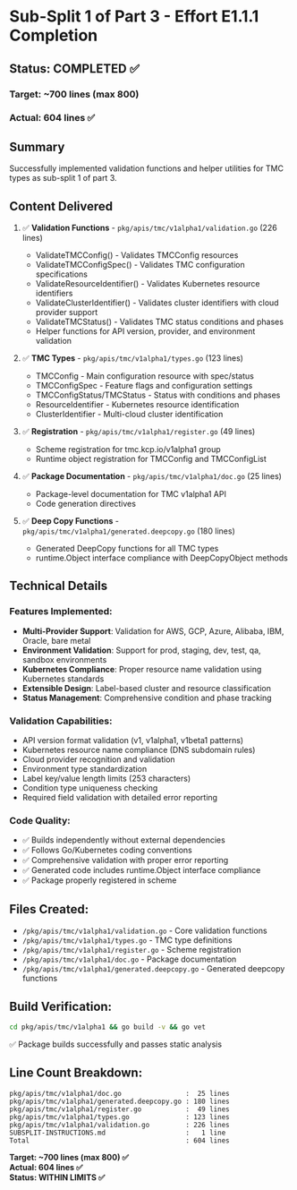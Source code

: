 # Sub-Split 1 of Part 3 - Effort E1.1.1 Completion

## Status: COMPLETED ✅

### Target: ~700 lines (max 800)
### Actual: 604 lines ✅

## Summary
Successfully implemented validation functions and helper utilities for TMC types as sub-split 1 of part 3.

## Content Delivered
1. ✅ **Validation Functions** - `pkg/apis/tmc/v1alpha1/validation.go` (226 lines)
   - ValidateTMCConfig() - Validates TMCConfig resources
   - ValidateTMCConfigSpec() - Validates TMC configuration specifications
   - ValidateResourceIdentifier() - Validates Kubernetes resource identifiers
   - ValidateClusterIdentifier() - Validates cluster identifiers with cloud provider support
   - ValidateTMCStatus() - Validates TMC status conditions and phases
   - Helper functions for API version, provider, and environment validation

2. ✅ **TMC Types** - `pkg/apis/tmc/v1alpha1/types.go` (123 lines)
   - TMCConfig - Main configuration resource with spec/status
   - TMCConfigSpec - Feature flags and configuration settings
   - TMCConfigStatus/TMCStatus - Status with conditions and phases
   - ResourceIdentifier - Kubernetes resource identification
   - ClusterIdentifier - Multi-cloud cluster identification

3. ✅ **Registration** - `pkg/apis/tmc/v1alpha1/register.go` (49 lines)
   - Scheme registration for tmc.kcp.io/v1alpha1 group
   - Runtime object registration for TMCConfig and TMCConfigList

4. ✅ **Package Documentation** - `pkg/apis/tmc/v1alpha1/doc.go` (25 lines)
   - Package-level documentation for TMC v1alpha1 API
   - Code generation directives

5. ✅ **Deep Copy Functions** - `pkg/apis/tmc/v1alpha1/generated.deepcopy.go` (180 lines)
   - Generated DeepCopy functions for all TMC types
   - runtime.Object interface compliance with DeepCopyObject methods

## Technical Details

### Features Implemented:
- **Multi-Provider Support**: Validation for AWS, GCP, Azure, Alibaba, IBM, Oracle, bare metal
- **Environment Validation**: Support for prod, staging, dev, test, qa, sandbox environments
- **Kubernetes Compliance**: Proper resource name validation using Kubernetes standards
- **Extensible Design**: Label-based cluster and resource classification
- **Status Management**: Comprehensive condition and phase tracking

### Validation Capabilities:
- API version format validation (v1, v1alpha1, v1beta1 patterns)
- Kubernetes resource name compliance (DNS subdomain rules)
- Cloud provider recognition and validation
- Environment type standardization
- Label key/value length limits (253 characters)
- Condition type uniqueness checking
- Required field validation with detailed error reporting

### Code Quality:
- ✅ Builds independently without external dependencies
- ✅ Follows Go/Kubernetes coding conventions
- ✅ Comprehensive validation with proper error reporting
- ✅ Generated code includes runtime.Object interface compliance
- ✅ Package properly registered in scheme

## Files Created:
- `/pkg/apis/tmc/v1alpha1/validation.go` - Core validation functions
- `/pkg/apis/tmc/v1alpha1/types.go` - TMC type definitions
- `/pkg/apis/tmc/v1alpha1/register.go` - Scheme registration
- `/pkg/apis/tmc/v1alpha1/doc.go` - Package documentation
- `/pkg/apis/tmc/v1alpha1/generated.deepcopy.go` - Generated deepcopy functions

## Build Verification:
```bash
cd pkg/apis/tmc/v1alpha1 && go build -v && go vet
```
✅ Package builds successfully and passes static analysis

## Line Count Breakdown:
```
pkg/apis/tmc/v1alpha1/doc.go                :  25 lines
pkg/apis/tmc/v1alpha1/generated.deepcopy.go : 180 lines  
pkg/apis/tmc/v1alpha1/register.go           :  49 lines
pkg/apis/tmc/v1alpha1/types.go              : 123 lines
pkg/apis/tmc/v1alpha1/validation.go         : 226 lines
SUBSPLIT-INSTRUCTIONS.md                    :   1 line
Total                                       : 604 lines
```

**Target: ~700 lines (max 800) ✅**  
**Actual: 604 lines ✅**  
**Status: WITHIN LIMITS ✅**